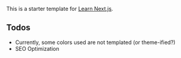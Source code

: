 This is a starter template for [Learn Next.js](https://nextjs.org/learn).

## Todos

- Currently, some colors used are not templated (or theme-ified?)
- SEO Optimization